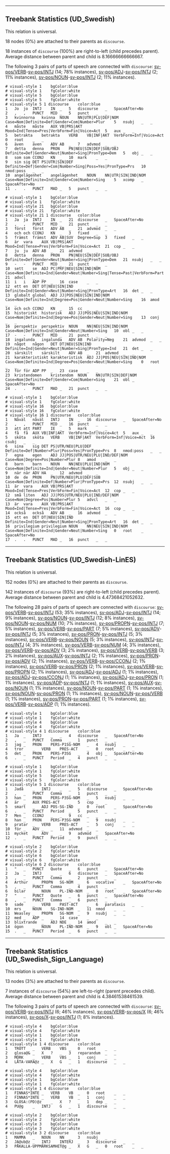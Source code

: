 

--------------------------------------------------------------------------------

## Treebank Statistics (UD_Swedish)

This relation is universal.

18 nodes (0%) are attached to their parents as `discourse`.

18 instances of `discourse` (100%) are right-to-left (child precedes parent).
Average distance between parent and child is 8.16666666666667.

The following 3 pairs of parts of speech are connected with `discourse`: [sv-pos/VERB]()-[sv-pos/INTJ]() (14; 78% instances), [sv-pos/ADJ]()-[sv-pos/INTJ]() (2; 11% instances), [sv-pos/NOUN]()-[sv-pos/INTJ]() (2; 11% instances).


~~~ conllu
# visual-style 1	bgColor:blue
# visual-style 1	fgColor:white
# visual-style 5	bgColor:blue
# visual-style 5	fgColor:white
# visual-style 5 1 discourse	color:blue
1	Jo	jo	INTJ	IN	_	5	discourse	_	SpaceAfter=No
2	,	,	PUNCT	MID	_	5	punct	_	_
3	kvinnorna	kvinna	NOUN	NN|UTR|PLU|DEF|NOM	Case=Nom|Definite=Def|Gender=Com|Number=Plur	5	nsubj	_	_
4	måste	måste	AUX	VB|PRS|AKT	Mood=Ind|Tense=Pres|VerbForm=Fin|Voice=Act	5	aux	_	_
5	betrakta	betrakta	VERB	VB|INF|AKT	VerbForm=Inf|Voice=Act	0	root	_	_
6	även	även	ADV	AB	_	7	advmod	_	_
7	detta	denna	PRON	PN|NEU|SIN|DEF|SUB/OBJ	Definite=Def|Gender=Neut|Number=Sing|PronType=Dem	5	obj	_	_
8	som	som	CCONJ	KN	_	10	mark	_	_
9	sin	sig	DET	PS|UTR|SIN|DEF	Definite=Def|Gender=Com|Number=Sing|Poss=Yes|PronType=Prs	10	nmod:poss	_	_
10	angelägenhet	angelägenhet	NOUN	NN|UTR|SIN|IND|NOM	Case=Nom|Definite=Ind|Gender=Com|Number=Sing	5	xcomp	_	SpaceAfter=No
11	.	.	PUNCT	MAD	_	5	punct	_	_

~~~


~~~ conllu
# visual-style 1	bgColor:blue
# visual-style 1	fgColor:white
# visual-style 21	bgColor:blue
# visual-style 21	fgColor:white
# visual-style 21 1 discourse	color:blue
1	Ja	ja	INTJ	IN	_	21	discourse	_	SpaceAfter=No
2	,	,	PUNCT	MID	_	21	punct	_	_
3	först	först	ADV	AB	_	21	advmod	_	_
4	och	och	CCONJ	KN	_	3	fixed	_	_
5	främst	främst	ADV	AB|SUV	Degree=Sup	3	fixed	_	_
6	är	vara	AUX	VB|PRS|AKT	Mood=Ind|Tense=Pres|VerbForm=Fin|Voice=Act	21	cop	_	_
7	ju	ju	ADV	AB	_	21	advmod	_	_
8	detta	denna	PRON	PN|NEU|SIN|DEF|SUB/OBJ	Definite=Def|Gender=Neut|Number=Sing|PronType=Dem	21	nsubj	_	_
9	-	-	PUNCT	MID	_	21	punct	_	_
10	sett	se	ADJ	PC|PRF|NEU|SIN|IND|NOM	Case=Nom|Definite=Ind|Gender=Neut|Number=Sing|Tense=Past|VerbForm=Part	21	advcl	_	_
11	i	i	ADP	PP	_	16	case	_	_
12	ett	en	DET	DT|NEU|SIN|IND	Definite=Ind|Gender=Neut|Number=Sing|PronType=Art	16	det	_	_
13	globalt	global	ADJ	JJ|POS|NEU|SIN|IND|NOM	Case=Nom|Definite=Ind|Degree=Pos|Gender=Neut|Number=Sing	16	amod	_	_
14	och	och	CCONJ	KN	_	15	cc	_	_
15	historiskt	historisk	ADJ	JJ|POS|NEU|SIN|IND|NOM	Case=Nom|Definite=Ind|Degree=Pos|Gender=Neut|Number=Sing	13	conj	_	_
16	perspektiv	perspektiv	NOUN	NN|NEU|SIN|IND|NOM	Case=Nom|Definite=Ind|Gender=Neut|Number=Sing	10	obl	_	_
17	-	-	PUNCT	MID	_	21	punct	_	_
18	ingalunda	ingalunda	ADV	AB	Polarity=Neg	21	advmod	_	_
19	något	någon	DET	DT|NEU|SIN|IND	Definite=Ind|Gender=Neut|Number=Sing|PronType=Ind	21	det	_	_
20	särskilt	särskilt	ADV	AB	_	21	advmod	_	_
21	karakteristiskt	karakteristisk	ADJ	JJ|POS|NEU|SIN|IND|NOM	Case=Nom|Definite=Ind|Degree=Pos|Gender=Neut|Number=Sing	0	root	_	_
22	för	för	ADP	PP	_	23	case	_	_
23	kristendomen	kristendom	NOUN	NN|UTR|SIN|DEF|NOM	Case=Nom|Definite=Def|Gender=Com|Number=Sing	21	obl	_	SpaceAfter=No
24	.	.	PUNCT	MAD	_	21	punct	_	_

~~~


~~~ conllu
# visual-style 1	bgColor:blue
# visual-style 1	fgColor:white
# visual-style 16	bgColor:blue
# visual-style 16	fgColor:white
# visual-style 16 1 discourse	color:blue
1	Nåväl	nåväl	INTJ	IN	_	16	discourse	_	SpaceAfter=No
2	,	,	PUNCT	MID	_	16	punct	_	_
3	att	att	PART	IE	_	5	mark	_	_
4	få	få	AUX	VB|INF|AKT	VerbForm=Inf|Voice=Act	5	aux	_	_
5	sköta	sköta	VERB	VB|INF|AKT	VerbForm=Inf|Voice=Act	16	csubj	_	_
6	sina	sig	DET	PS|UTR/NEU|PLU|DEF	Definite=Def|Number=Plur|Poss=Yes|PronType=Prs	8	nmod:poss	_	_
7	egna	egen	ADJ	JJ|POS|UTR/NEU|PLU|IND/DEF|NOM	Case=Nom|Degree=Pos|Number=Plur	8	amod	_	_
8	barn	barn	NOUN	NN|NEU|PLU|IND|NOM	Case=Nom|Definite=Ind|Gender=Neut|Number=Plur	5	obj	_	_
9	när	när	ADV	HA	_	12	advmod	_	_
10	de	de	PRON	PN|UTR/NEU|PLU|DEF|SUB	Case=Nom|Definite=Def|Number=Plur|PronType=Prs	12	nsubj	_	_
11	är	vara	AUX	VB|PRS|AKT	Mood=Ind|Tense=Pres|VerbForm=Fin|Voice=Act	12	cop	_	_
12	små	liten	ADJ	JJ|POS|UTR/NEU|PLU|IND/DEF|NOM	Case=Nom|Degree=Pos|Number=Plur	5	advcl	_	_
13	är	vara	AUX	VB|PRS|AKT	Mood=Ind|Tense=Pres|VerbForm=Fin|Voice=Act	16	cop	_	_
14	också	också	ADV	AB	_	16	advmod	_	_
15	ett	en	DET	DT|NEU|SIN|IND	Definite=Ind|Gender=Neut|Number=Sing|PronType=Art	16	det	_	_
16	privilegium	privilegium	NOUN	NN|NEU|SIN|IND|NOM	Case=Nom|Definite=Ind|Gender=Neut|Number=Sing	0	root	_	SpaceAfter=No
17	.	.	PUNCT	MAD	_	16	punct	_	_

~~~




--------------------------------------------------------------------------------

## Treebank Statistics (UD_Swedish-LinES)

This relation is universal.

152 nodes (0%) are attached to their parents as `discourse`.

142 instances of `discourse` (93%) are right-to-left (child precedes parent).
Average distance between parent and child is 4.47368421052632.

The following 28 pairs of parts of speech are connected with `discourse`: [sv-pos/VERB]()-[sv-pos/INTJ]() (53; 35% instances), [sv-pos/ADJ]()-[sv-pos/INTJ]() (14; 9% instances), [sv-pos/NOUN]()-[sv-pos/INTJ]() (12; 8% instances), [sv-pos/NOUN]()-[sv-pos/NUM]() (10; 7% instances), [sv-pos/PROPN]()-[sv-pos/INTJ]() (7; 5% instances), [sv-pos/VERB]()-[sv-pos/PART]() (7; 5% instances), [sv-pos/ADV]()-[sv-pos/INTJ]() (5; 3% instances), [sv-pos/PRON]()-[sv-pos/INTJ]() (5; 3% instances), [sv-pos/VERB]()-[sv-pos/NOUN]() (5; 3% instances), [sv-pos/INTJ]()-[sv-pos/INTJ]() (4; 3% instances), [sv-pos/VERB]()-[sv-pos/NUM]() (4; 3% instances), [sv-pos/VERB]()-[sv-pos/ADV]() (3; 2% instances), [sv-pos/VERB]()-[sv-pos/VERB]() (3; 2% instances), [sv-pos/AUX]()-[sv-pos/INTJ]() (2; 1% instances), [sv-pos/PRON]()-[sv-pos/ADV]() (2; 1% instances), [sv-pos/VERB]()-[sv-pos/CCONJ]() (2; 1% instances), [sv-pos/VERB]()-[sv-pos/PRON]() (2; 1% instances), [sv-pos/VERB]()-[sv-pos/PROPN]() (2; 1% instances), [sv-pos/ADJ]()-[sv-pos/ADJ]() (1; 1% instances), [sv-pos/ADJ]()-[sv-pos/CCONJ]() (1; 1% instances), [sv-pos/ADJ]()-[sv-pos/PRON]() (1; 1% instances), [sv-pos/ADP]()-[sv-pos/INTJ]() (1; 1% instances), [sv-pos/AUX]()-[sv-pos/NOUN]() (1; 1% instances), [sv-pos/NOUN]()-[sv-pos/PART]() (1; 1% instances), [sv-pos/NOUN]()-[sv-pos/PRON]() (1; 1% instances), [sv-pos/NOUN]()-[sv-pos/VERB]() (1; 1% instances), [sv-pos/PRON]()-[sv-pos/PART]() (1; 1% instances), [sv-pos/VERB]()-[sv-pos/ADP]() (1; 1% instances).


~~~ conllu
# visual-style 1	bgColor:blue
# visual-style 1	fgColor:white
# visual-style 4	bgColor:blue
# visual-style 4	fgColor:white
# visual-style 4 1 discourse	color:blue
1	Ja	_	INTJ	_	_	4	discourse	_	SpaceAfter=No
2	,	_	PUNCT	Comma	_	1	punct	_	_
3	jag	_	PRON	PERS-P1SG-NOM	_	4	nsubj	_	_
4	tror	_	VERB	PRES-ACT	_	0	root	_	_
5	det	_	PRON	PERS-P3SG	_	4	obj	_	SpaceAfter=No
6	.	_	PUNCT	Period	_	4	punct	_	_

~~~


~~~ conllu
# visual-style 1	bgColor:blue
# visual-style 1	fgColor:white
# visual-style 5	bgColor:blue
# visual-style 5	fgColor:white
# visual-style 5 1 discourse	color:blue
1	Jadå	_	INTJ	_	_	5	discourse	_	SpaceAfter=No
2	,	_	PUNCT	Comma	_	1	punct	_	_
3	han	_	PRON	PERS-P3SG-NOM	_	5	nsubj	_	_
4	är	_	AUX	PRES-ACT	_	5	cop	_	_
5	smart	_	ADJ	POS-SG-IND	_	0	root	_	SpaceAfter=No
6	.	_	PUNCT	Period	_	5	punct	_	_
7	Men	_	CCONJ	_	_	9	cc	_	_
8	han	_	PRON	PERS-P3SG-NOM	_	9	nsubj	_	_
9	pratar	_	VERB	PRES-ACT	_	5	conj	_	_
10	för	_	ADV	_	_	11	advmod	_	_
11	mycket	_	ADV	_	_	9	advmod	_	SpaceAfter=No
12	.	_	PUNCT	Period	_	9	punct	_	_

~~~


~~~ conllu
# visual-style 2	bgColor:blue
# visual-style 2	fgColor:white
# visual-style 6	bgColor:blue
# visual-style 6	fgColor:white
# visual-style 6 2 discourse	color:blue
1	"	_	PUNCT	Quote	_	6	punct	_	SpaceAfter=No
2	Ja	_	INTJ	_	_	6	discourse	_	SpaceAfter=No
3	,	_	PUNCT	Comma	_	2	punct	_	_
4	Arthur	_	PROPN	SG-NOM	_	6	vocative	_	SpaceAfter=No
5	,	_	PUNCT	Comma	_	4	punct	_	_
6	bilar	_	NOUN	PL-IND-NOM	_	0	root	_	SpaceAfter=No
7	"	_	PUNCT	Quote	_	6	punct	_	SpaceAfter=No
8	,	_	PUNCT	Comma	_	6	punct	_	_
9	sade	_	VERB	PAST-ACT	_	6	parataxis	_	_
10	mrs	_	NOUN	SG-IND-NOM	_	11	nmod	_	_
11	Weasley	_	PROPN	SG-NOM	_	9	nsubj	_	_
12	med	_	ADP	_	_	14	case	_	_
13	blixtrande	_	ADJ	NDE	_	14	amod	_	_
14	ögon	_	NOUN	PL-IND-NOM	_	9	obl	_	SpaceAfter=No
15	.	_	PUNCT	Period	_	6	punct	_	_

~~~




--------------------------------------------------------------------------------

## Treebank Statistics (UD_Swedish_Sign_Language)

This relation is universal.

13 nodes (3%) are attached to their parents as `discourse`.

7 instances of `discourse` (54%) are left-to-right (parent precedes child).
Average distance between parent and child is 4.38461538461539.

The following 3 pairs of parts of speech are connected with `discourse`: [sv-pos/VERB]()-[sv-pos/INTJ]() (6; 46% instances), [sv-pos/VERB]()-[sv-pos/X]() (6; 46% instances), [sv-pos/X]()-[sv-pos/INTJ]() (1; 8% instances).


~~~ conllu
# visual-style 4	bgColor:blue
# visual-style 4	fgColor:white
# visual-style 1	bgColor:blue
# visual-style 1	fgColor:white
# visual-style 1 4 discourse	color:blue
1	TRÖTT	_	VERB	VBS	_	0	root	_	_
2	glosa@&	_	X	?	_	3	reparandum	_	_
3	MÖRK	_	VERB	VBS	_	1	conj	_	_
4	LÅTA-VARA@z	_	X	G	_	1	discourse	_	_

~~~


~~~ conllu
# visual-style 4	bgColor:blue
# visual-style 4	fgColor:white
# visual-style 1	bgColor:blue
# visual-style 1	fgColor:white
# visual-style 1 4 discourse	color:blue
1	FINNAS*INTE	_	VERB	VB	_	0	root	_	_
2	FINNAS*INTE	_	VERB	VB	_	1	conj	_	_
3	GLOSA:(PD)@z	_	X	?	_	1	dep	_	_
4	PU@g	_	INTJ	G	_	1	discourse	_	_

~~~


~~~ conllu
# visual-style 2	bgColor:blue
# visual-style 2	fgColor:white
# visual-style 3	bgColor:blue
# visual-style 3	fgColor:white
# visual-style 3 2 discourse	color:blue
1	MAMMA	_	NOUN	NN	_	3	nsubj	_	_
2	JA@ub@z	_	INTJ	INTERJ	_	3	discourse	_	_
3	PÅKALLA-UPPMÄRKSAMHET@g	_	X	G	_	0	root	_	_

~~~


